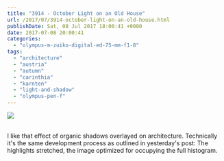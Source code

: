 ```yaml
---
title: "3914 - October Light on an Old House"
url: /2017/07/3914-october-light-on-an-old-house.html
publishDate: Sat, 08 Jul 2017 18:00:41 +0000
date: 2017-07-08 20:00:41
categories: 
  - "olympus-m-zuiko-digital-ed-75-mm-f1-8"
tags: 
  - "architecture"
  - "austria"
  - "autumn"
  - "carinthia"
  - "karnten"
  - "light-and-shadow"
  - "olympus-pen-f"
---
```

<div class="container">
<div class="center"><a target="_blank" href="https://d25zfm9zpd7gm5.cloudfront.net/1200x1200/2016/20161031_164326_lr.jpg"><img class="webfeedsFeaturedVisual" src="https://d25zfm9zpd7gm5.cloudfront.net/0600x0600/2016/20161031_164326_lr.jpg" /></a></div>
</div>
<br />

I like that effect of organic shadows overlayed on architecture. Technically it's the same development process as outlined in yesterday's post: The highlights stretched, the image optimized for occupying the full histogram.
